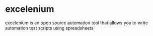# excelenium

excelenium is an open source automation tool that allows you to write automation test scripts using spreadsheets
